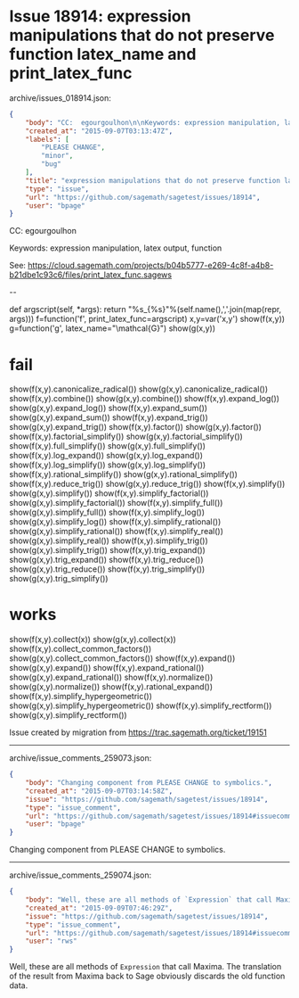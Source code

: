 # Issue 18914: expression manipulations that do not preserve function latex_name and print_latex_func

archive/issues_018914.json:
```json
{
    "body": "CC:  egourgoulhon\n\nKeywords: expression manipulation, latex output, function\n\nSee: https://cloud.sagemath.com/projects/b04b5777-e269-4c8f-a4b8-b21dbe1c93c6/files/print_latex_func.sagews\n\n--\n\ndef argscript(self, *args): return \"%s_{%s}\"%(self.name(),','.join(map(repr, args)))\nf=function('f', print_latex_func=argscript)\nx,y=var('x,y')\nshow(f(x,y))\ng=function('g', latex_name=\"\\\\mathcal{G}\")\nshow(g(x,y))\n\n# fail\nshow(f(x,y).canonicalize_radical())\nshow(g(x,y).canonicalize_radical())\nshow(f(x,y).combine())\nshow(g(x,y).combine())\nshow(f(x,y).expand_log())\nshow(g(x,y).expand_log())\nshow(f(x,y).expand_sum())\nshow(g(x,y).expand_sum())\nshow(f(x,y).expand_trig())\nshow(g(x,y).expand_trig())\nshow(f(x,y).factor())\nshow(g(x,y).factor())\nshow(f(x,y).factorial_simplify())\nshow(g(x,y).factorial_simplify())\nshow(f(x,y).full_simplify())\nshow(g(x,y).full_simplify())\nshow(f(x,y).log_expand())\nshow(g(x,y).log_expand())\nshow(f(x,y).log_simplify())\nshow(g(x,y).log_simplify())\nshow(f(x,y).rational_simplify())\nshow(g(x,y).rational_simplify())\nshow(f(x,y).reduce_trig())\nshow(g(x,y).reduce_trig())\nshow(f(x,y).simplify())\nshow(g(x,y).simplify())\nshow(f(x,y).simplify_factorial())\nshow(g(x,y).simplify_factorial())\nshow(f(x,y).simplify_full())\nshow(g(x,y).simplify_full())\nshow(f(x,y).simplify_log())\nshow(g(x,y).simplify_log())\nshow(f(x,y).simplify_rational())\nshow(g(x,y).simplify_rational())\nshow(f(x,y).simplify_real())\nshow(g(x,y).simplify_real())\nshow(f(x,y).simplify_trig())\nshow(g(x,y).simplify_trig())\nshow(f(x,y).trig_expand())\nshow(g(x,y).trig_expand())\nshow(f(x,y).trig_reduce())\nshow(g(x,y).trig_reduce())\nshow(f(x,y).trig_simplify())\nshow(g(x,y).trig_simplify())\n\n# works\nshow(f(x,y).collect(x))\nshow(g(x,y).collect(x))\nshow(f(x,y).collect_common_factors())\nshow(g(x,y).collect_common_factors())\nshow(f(x,y).expand())\nshow(g(x,y).expand())\nshow(f(x,y).expand_rational())\nshow(g(x,y).expand_rational())\nshow(f(x,y).normalize())\nshow(g(x,y).normalize())\nshow(f(x,y).rational_expand())\nshow(f(x,y).simplify_hypergeometric())\nshow(g(x,y).simplify_hypergeometric())\nshow(f(x,y).simplify_rectform())\nshow(g(x,y).simplify_rectform())\n\nIssue created by migration from https://trac.sagemath.org/ticket/19151\n\n",
    "created_at": "2015-09-07T03:13:47Z",
    "labels": [
        "PLEASE CHANGE",
        "minor",
        "bug"
    ],
    "title": "expression manipulations that do not preserve function latex_name and print_latex_func",
    "type": "issue",
    "url": "https://github.com/sagemath/sagetest/issues/18914",
    "user": "bpage"
}
```
CC:  egourgoulhon

Keywords: expression manipulation, latex output, function

See: https://cloud.sagemath.com/projects/b04b5777-e269-4c8f-a4b8-b21dbe1c93c6/files/print_latex_func.sagews

--

def argscript(self, *args): return "%s_{%s}"%(self.name(),','.join(map(repr, args)))
f=function('f', print_latex_func=argscript)
x,y=var('x,y')
show(f(x,y))
g=function('g', latex_name="\\mathcal{G}")
show(g(x,y))

# fail
show(f(x,y).canonicalize_radical())
show(g(x,y).canonicalize_radical())
show(f(x,y).combine())
show(g(x,y).combine())
show(f(x,y).expand_log())
show(g(x,y).expand_log())
show(f(x,y).expand_sum())
show(g(x,y).expand_sum())
show(f(x,y).expand_trig())
show(g(x,y).expand_trig())
show(f(x,y).factor())
show(g(x,y).factor())
show(f(x,y).factorial_simplify())
show(g(x,y).factorial_simplify())
show(f(x,y).full_simplify())
show(g(x,y).full_simplify())
show(f(x,y).log_expand())
show(g(x,y).log_expand())
show(f(x,y).log_simplify())
show(g(x,y).log_simplify())
show(f(x,y).rational_simplify())
show(g(x,y).rational_simplify())
show(f(x,y).reduce_trig())
show(g(x,y).reduce_trig())
show(f(x,y).simplify())
show(g(x,y).simplify())
show(f(x,y).simplify_factorial())
show(g(x,y).simplify_factorial())
show(f(x,y).simplify_full())
show(g(x,y).simplify_full())
show(f(x,y).simplify_log())
show(g(x,y).simplify_log())
show(f(x,y).simplify_rational())
show(g(x,y).simplify_rational())
show(f(x,y).simplify_real())
show(g(x,y).simplify_real())
show(f(x,y).simplify_trig())
show(g(x,y).simplify_trig())
show(f(x,y).trig_expand())
show(g(x,y).trig_expand())
show(f(x,y).trig_reduce())
show(g(x,y).trig_reduce())
show(f(x,y).trig_simplify())
show(g(x,y).trig_simplify())

# works
show(f(x,y).collect(x))
show(g(x,y).collect(x))
show(f(x,y).collect_common_factors())
show(g(x,y).collect_common_factors())
show(f(x,y).expand())
show(g(x,y).expand())
show(f(x,y).expand_rational())
show(g(x,y).expand_rational())
show(f(x,y).normalize())
show(g(x,y).normalize())
show(f(x,y).rational_expand())
show(f(x,y).simplify_hypergeometric())
show(g(x,y).simplify_hypergeometric())
show(f(x,y).simplify_rectform())
show(g(x,y).simplify_rectform())

Issue created by migration from https://trac.sagemath.org/ticket/19151





---

archive/issue_comments_259073.json:
```json
{
    "body": "Changing component from PLEASE CHANGE to symbolics.",
    "created_at": "2015-09-07T03:14:58Z",
    "issue": "https://github.com/sagemath/sagetest/issues/18914",
    "type": "issue_comment",
    "url": "https://github.com/sagemath/sagetest/issues/18914#issuecomment-259073",
    "user": "bpage"
}
```

Changing component from PLEASE CHANGE to symbolics.



---

archive/issue_comments_259074.json:
```json
{
    "body": "Well, these are all methods of `Expression` that call Maxima. The translation of the result from Maxima back to Sage obviously discards the old function data.",
    "created_at": "2015-09-09T07:46:29Z",
    "issue": "https://github.com/sagemath/sagetest/issues/18914",
    "type": "issue_comment",
    "url": "https://github.com/sagemath/sagetest/issues/18914#issuecomment-259074",
    "user": "rws"
}
```

Well, these are all methods of `Expression` that call Maxima. The translation of the result from Maxima back to Sage obviously discards the old function data.
